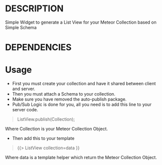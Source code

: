 # DESCRIPTION
Simple Widget to generate a List View for your Meteor Collection based on Simple Schema

# DEPENDENCIES


# Usage
* First you must create your collection and have it shared between client and server.
* Then you must attach a Schema to your collection.
* Make sure you have removed the auto-publish package.
* Pub/Sub Logic is done for you, all you need is to add this line to your server code.
    

> ListView.publish(Collection);

Where Collection is your Meteor Collection Object.

* Then add this to your template
    

> {{> ListView collection=data  }}

Where data is a template helper which return the Meteor Collection Object.
